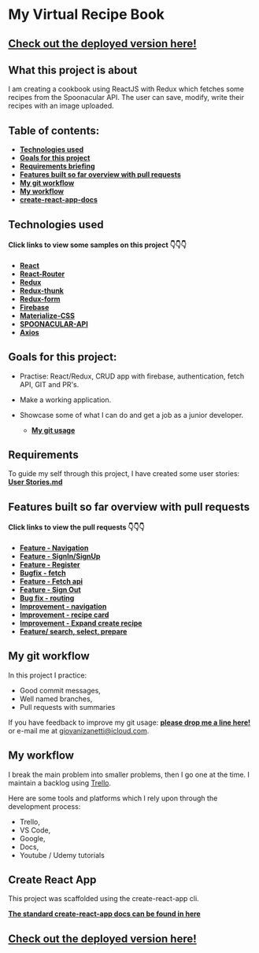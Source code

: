 # My Virtual Recipe Book

## [Check out the deployed version here!](https://virtualrecipebook.netlify.com)


## What this project is about

I am creating a cookbook using ReactJS with Redux which fetches some recipes from the Spoonacular API.
The user can save, modify, write their recipes with an image uploaded.  

## Table of contents:

- **[Technologies used](#technologies-used)**
- **[Goals for this project](#goals-for-this-project)**
- **[Requirements briefing](#requirements)**
- **[Features built so far overview with pull requests](#features-built-so-far-overview-with-pull-requests)**
- **[My git workflow](#my-git-workflow)**
- **[My workflow](#my-workflow)**
- **[create-react-app-docs](#create-react-app)**

## Technologies used

#### Click links to view some samples on this project 👇👇👇

- **[React](./src/components/recipe/RecipeList/index.js)**
- **[React-Router](.src/Router.js)**
- **[Redux](./src/reducers/recipes.js)**
- **[Redux-thunk](./src/actions/recipeActions.js)**
- **[Redux-form](./src/components/recipe/RecipeForm/index.js)**
- **[Firebase](https://firebase.google.com/)**
- **[Materialize-CSS](https://materializecss.com/)**
- **[SPOONACULAR-API](https://rapidapi.com/spoonacular/api/recipe-food-nutrition/details)**
- **[Axios](https://github.com/axios/axios)**

## Goals for this project:

- Practise: React/Redux, CRUD app with firebase, authentication, fetch API, GIT and PR's.
- Make a working application. 
- Showcase some of what I can do and get a job as a junior developer.

  - **[My git usage](#my-git-workflow)**


## Requirements

To guide my self through this project, I have created some user stories: **[User Stories.md](./userStories.md)**


## Features built so far overview with pull requests

#### Click links to view the pull requests 👇👇👇

- **[Feature - Navigation](https://github.com/giovanizanetti/MY-VIRTUAL-RECIPE-BOOK/pull/1)**
- **[Feature - SignIn/SignUp](https://github.com/giovanizanetti/MY-VIRTUAL-RECIPE-BOOK/pull/2)**
- **[Feature - Register](https://github.com/giovanizanetti/MY-VIRTUAL-RECIPE-BOOK/pull/3)**
- **[Bugfix - fetch](https://github.com/giovanizanetti/MY-VIRTUAL-RECIPE-BOOK/pull/4)**
- **[Feature - Fetch api](https://github.com/giovanizanetti/MY-VIRTUAL-RECIPE-BOOK/pull/5)**
- **[Feature - Sign Out](https://github.com/giovanizanetti/MY-VIRTUAL-RECIPE-BOOK/pull/8)**
- **[Bug fix - routing](https://github.com/giovanizanetti/MY-VIRTUAL-RECIPE-BOOK/pull/11)**
- **[Improvement - navigation](https://github.com/giovanizanetti/MY-VIRTUAL-RECIPE-BOOK/pull/12)**
- **[Improvement - recipe card](https://github.com/giovanizanetti/MY-VIRTUAL-RECIPE-BOOK/pull/14)**
- **[Improvement - Expand create recipe](https://github.com/giovanizanetti/MY-VIRTUAL-RECIPE-BOOK/pull/16)**
- **[Feature/ search, select, prepare](https://github.com/giovanizanetti/MY-VIRTUAL-RECIPE-BOOK/pull/18)**


## My git workflow

In this project I practice:

- Good commit messages,
- Well named branches,
- Pull requests with summaries

If you have feedback to improve my git usage: **[please drop me a line here!](https://www.linkedin.com/in/giovani-zanetti-ab664a24/)** or e-mail me at giovanizanetti@icloud.com.


## My workflow

I break the main problem into smaller problems, then I go one at the time.
I maintain a backlog using [Trello](https://trello.com/b/Ybwv9R6h). 

Here are some tools and platforms which I rely upon through the development process:
  - Trello,
  - VS Code,
  - Google,
  - Docs,
  - Youtube / Udemy tutorials

## Create React App

This project was scaffolded using the create-react-app cli.

**[The standard create-react-app docs can be found in here](./create-react-app-docs.md)**


## [Check out the deployed version here!](https://virtualrecipebook.netlify.com)




